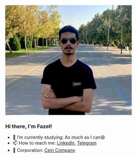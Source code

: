 <img src="photo-of-me.jpg" width="400px" />

### Hi there, I'm Fazel!

- 🤔 I’m currently studying: As much as I can😄
- 📫 How to reach me: [LinkedIn](https://www.linkedin.com/in/mohammadfazel-abdhaghighi-33912a234), [Telegram](https://t.me/pingpongplayer)
- 🔭 Corporation: [Cein Company](https://github.com/Cein-Company)                       
